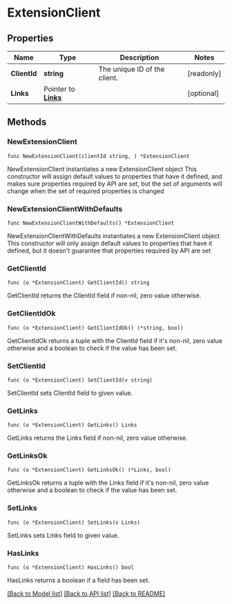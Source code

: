 # ExtensionClient

## Properties

Name | Type | Description | Notes
------------ | ------------- | ------------- | -------------
**ClientId** | **string** | The unique ID of the client. | [readonly] 
**Links** | Pointer to [**Links**](Links.md) |  | [optional] 

## Methods

### NewExtensionClient

`func NewExtensionClient(clientId string, ) *ExtensionClient`

NewExtensionClient instantiates a new ExtensionClient object
This constructor will assign default values to properties that have it defined,
and makes sure properties required by API are set, but the set of arguments
will change when the set of required properties is changed

### NewExtensionClientWithDefaults

`func NewExtensionClientWithDefaults() *ExtensionClient`

NewExtensionClientWithDefaults instantiates a new ExtensionClient object
This constructor will only assign default values to properties that have it defined,
but it doesn't guarantee that properties required by API are set

### GetClientId

`func (o *ExtensionClient) GetClientId() string`

GetClientId returns the ClientId field if non-nil, zero value otherwise.

### GetClientIdOk

`func (o *ExtensionClient) GetClientIdOk() (*string, bool)`

GetClientIdOk returns a tuple with the ClientId field if it's non-nil, zero value otherwise
and a boolean to check if the value has been set.

### SetClientId

`func (o *ExtensionClient) SetClientId(v string)`

SetClientId sets ClientId field to given value.


### GetLinks

`func (o *ExtensionClient) GetLinks() Links`

GetLinks returns the Links field if non-nil, zero value otherwise.

### GetLinksOk

`func (o *ExtensionClient) GetLinksOk() (*Links, bool)`

GetLinksOk returns a tuple with the Links field if it's non-nil, zero value otherwise
and a boolean to check if the value has been set.

### SetLinks

`func (o *ExtensionClient) SetLinks(v Links)`

SetLinks sets Links field to given value.

### HasLinks

`func (o *ExtensionClient) HasLinks() bool`

HasLinks returns a boolean if a field has been set.


[[Back to Model list]](../README.md#documentation-for-models) [[Back to API list]](../README.md#documentation-for-api-endpoints) [[Back to README]](../README.md)


